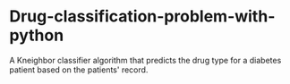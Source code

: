 # Drug-classification-problem-with-python
A Kneighbor classifier algorithm that predicts the drug type for a diabetes patient  based on the patients' record.
